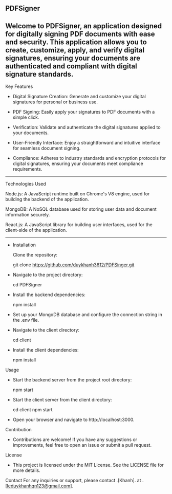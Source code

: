 PDFSigner
--------------------------------------------------------------------------
Welcome to PDFSigner, an application designed for digitally signing PDF documents with ease and security. This application allows you to create, customize, apply, and verify digital signatures, ensuring your documents are authenticated and compliant with digital signature standards.
--------------------------------------------------------------------------

Key Features

- Digital Signature Creation: Generate and customize your digital signatures for personal or business use.

- PDF Signing: Easily apply your signatures to PDF documents with a simple click.

- Verification: Validate and authenticate the digital signatures applied to your documents.

- User-Friendly Interface: Enjoy a straightforward and intuitive interface for seamless document signing.

- Compliance: Adheres to industry standards and encryption protocols for digital signatures, ensuring your documents meet compliance requirements.

--------------------------------------------------------------------------

Technologies Used

Node.js: A JavaScript runtime built on Chrome's V8 engine, used for building the backend of the application.

MongoDB: A NoSQL database used for storing user data and document information securely.

React.js: A JavaScript library for building user interfaces, used for the client-side of the application.

--------------------------------------------------------------------------

- Installation

    Clone the repository:

    git clone https://github.com/duykhanh3612/PDFSinger.git

- Navigate to the project directory:

    cd PDFSigner

- Install the backend dependencies:

    npm install

- Set up your MongoDB database and configure the connection string in the .env file.


- Navigate to the client directory:

    cd client

- Install the client dependencies:

    npm install

Usage

- Start the backend server from the project root directory:

    npm start

- Start the client server from the client directory:

    cd client
    npm start

- Open your browser and navigate to http://localhost:3000.


Contribution

- Contributions are welcome! If you have any suggestions or improvements, feel free to open an issue or submit a pull request.


License

- This project is licensed under the MIT License. See the LICENSE file for more details.


Contact
  For any inquiries or support, please contact .[Khanh]. at .[leduykhanhqn123@gmail.com].
